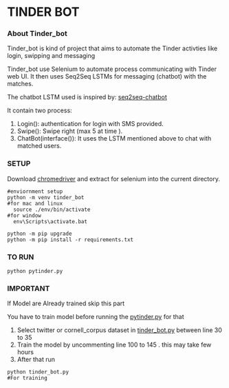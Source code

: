 # TINDER BOT 

### About Tinder_bot

Tinder_bot is kind of project that aims to automate the Tinder activties like login, swipping and messaging 

Tinder_bot use Selenium to automate process communicating with Tinder web UI. 
It then uses Seq2Seq LSTMs for messaging (chatbot) with the matches. 

The chatbot LSTM used is inspired by:  [seq2seq-chatbot](https://github.com/tensorlayer/seq2seq-chatbot) 

It contain two process:
1. Login(): authentication for login with SMS provided.
2. Swipe(): Swipe right (max 5 at time ).
3. ChatBot(interface()): It uses the LSTM mentioned above to chat with matched users.

 
### SETUP
Download [chromedriver](http://chromedriver.chromium.org/downloads) and extract for selenium into the current directory.

```shell
#enviornment setup
python -m venv tinder_bot
#for mac and linux 
  source ./env/bin/activate 
#for window
  env\Scripts\activate.bat

python -m pip upgrade
python -m pip install -r requirements.txt

```

### TO RUN
```shell
python pytinder.py
```

### IMPORTANT 
If Model are Already trained skip this part

You have to train model before running the [pytinder.py](https://github.com/y-agg/TINDER_BOT/blob/master/pytinder.py) 
for that 
1. Select twitter or cornell_corpus dataset in [tinder_bot.py](https://github.com/y-agg/TINDER_BOT/blob/master/tinder_bot.py) between line 30 to 35
2. Train the model by uncommenting line 100 to 145 . this may take few hours 
3. After that run 
```shell
python tinder_bot.py
#For training 
```
